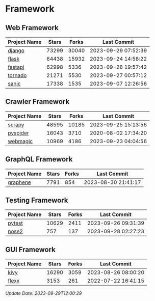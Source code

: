 # Framework

## Web Framework
| Project Name | Stars | Forks | Last Commit |
| ------------ | ----- | ----- | ----------- |
| [django](https://github.com/django/django) | 73299 | 30040 | 2023-09-29 07:52:39 |
| [flask](https://github.com/pallets/flask) | 64438 | 15932 | 2023-09-24 14:58:22 |
| [fastapi](https://github.com/tiangolo/fastapi) | 62998 | 5336 | 2023-09-28 19:57:42 |
| [tornado](https://github.com/tornadoweb/tornado) | 21271 | 5530 | 2023-09-27 00:57:12 |
| [sanic](https://github.com/sanic-org/sanic) | 17338 | 1535 | 2023-09-07 12:26:56 |

## Crawler Framework
| Project Name | Stars | Forks | Last Commit |
| ------------ | ----- | ----- | ----------- |
| [scrapy](https://github.com/scrapy/scrapy) | 48595 | 10185 | 2023-09-25 15:13:56 |
| [pyspider](https://github.com/binux/pyspider) | 16043 | 3710 | 2020-08-02 17:34:20 |
| [webmagic](https://github.com/code4craft/webmagic) | 10969 | 4186 | 2023-09-23 04:04:56 |

## GraphQL Framework
| Project Name | Stars | Forks | Last Commit |
| ------------ | ----- | ----- | ----------- |
| [graphene](https://github.com/graphql-python/graphene) | 7791 | 854 | 2023-08-30 21:41:17 |

## Testing Framework
| Project Name | Stars | Forks | Last Commit |
| ------------ | ----- | ----- | ----------- |
| [pytest](https://github.com/pytest-dev/pytest) | 10629 | 2411 | 2023-09-26 09:31:39 |
| [nose2](https://github.com/nose-devs/nose2) | 757 | 137 | 2023-09-28 02:27:23 |

## GUI Framework
| Project Name | Stars | Forks | Last Commit |
| ------------ | ----- | ----- | ----------- |
| [kivy](https://github.com/kivy/kivy) | 16290 | 3059 | 2023-08-26 08:00:20 |
| [flexx](https://github.com/flexxui/flexx) | 3153 | 261 | 2022-07-22 16:41:15 |

*Update Date: 2023-09-29T12:00:29*